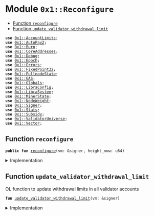 
<a name="0x1_Reconfigure"></a>

# Module `0x1::Reconfigure`



-  [Function `reconfigure`](#0x1_Reconfigure_reconfigure)
-  [Function `update_validator_withdrawal_limit`](#0x1_Reconfigure_update_validator_withdrawal_limit)


<pre><code><b>use</b> <a href="AccountLimits.md#0x1_AccountLimits">0x1::AccountLimits</a>;
<b>use</b> <a href="AutoPay.md#0x1_AutoPay2">0x1::AutoPay2</a>;
<b>use</b> <a href="Burn.md#0x1_Burn">0x1::Burn</a>;
<b>use</b> <a href="CoreAddresses.md#0x1_CoreAddresses">0x1::CoreAddresses</a>;
<b>use</b> <a href="Debug.md#0x1_Debug">0x1::Debug</a>;
<b>use</b> <a href="Epoch.md#0x1_Epoch">0x1::Epoch</a>;
<b>use</b> <a href="Errors.md#0x1_Errors">0x1::Errors</a>;
<b>use</b> <a href="FixedPoint32.md#0x1_FixedPoint32">0x1::FixedPoint32</a>;
<b>use</b> <a href="FullnodeState.md#0x1_FullnodeState">0x1::FullnodeState</a>;
<b>use</b> <a href="GAS.md#0x1_GAS">0x1::GAS</a>;
<b>use</b> <a href="Globals.md#0x1_Globals">0x1::Globals</a>;
<b>use</b> <a href="LibraConfig.md#0x1_LibraConfig">0x1::LibraConfig</a>;
<b>use</b> <a href="LibraSystem.md#0x1_LibraSystem">0x1::LibraSystem</a>;
<b>use</b> <a href="MinerState.md#0x1_MinerState">0x1::MinerState</a>;
<b>use</b> <a href="NodeWeight.md#0x1_NodeWeight">0x1::NodeWeight</a>;
<b>use</b> <a href="Signer.md#0x1_Signer">0x1::Signer</a>;
<b>use</b> <a href="Stats.md#0x1_Stats">0x1::Stats</a>;
<b>use</b> <a href="Subsidy.md#0x1_Subsidy">0x1::Subsidy</a>;
<b>use</b> <a href="ValidatorUniverse.md#0x1_ValidatorUniverse">0x1::ValidatorUniverse</a>;
<b>use</b> <a href="Vector.md#0x1_Vector">0x1::Vector</a>;
</code></pre>



<a name="0x1_Reconfigure_reconfigure"></a>

## Function `reconfigure`



<pre><code><b>public</b> <b>fun</b> <a href="Reconfigure.md#0x1_Reconfigure_reconfigure">reconfigure</a>(vm: &signer, height_now: u64)
</code></pre>



<details>
<summary>Implementation</summary>


<pre><code><b>public</b> <b>fun</b> <a href="Reconfigure.md#0x1_Reconfigure_reconfigure">reconfigure</a>(vm: &signer, height_now: u64) {
    <b>assert</b>(<a href="Signer.md#0x1_Signer_address_of">Signer::address_of</a>(vm) == <a href="CoreAddresses.md#0x1_CoreAddresses_LIBRA_ROOT_ADDRESS">CoreAddresses::LIBRA_ROOT_ADDRESS</a>(), <a href="Errors.md#0x1_Errors_requires_role">Errors::requires_role</a>(180001));

    // Fullnode subsidy
    // <b>loop</b> through validators and pay full node subsidies.
    // Should happen before transactionfees get distributed.
    // There may be new validators which have not mined yet.
// print(&03100);

    <b>let</b> miners = <a href="MinerState.md#0x1_MinerState_get_miner_list">MinerState::get_miner_list</a>();

    // Migration for miner list.
    <b>if</b> (<a href="Vector.md#0x1_Vector_length">Vector::length</a>(&miners) == 0) { miners = <a href="ValidatorUniverse.md#0x1_ValidatorUniverse_get_eligible_validators">ValidatorUniverse::get_eligible_validators</a>(vm) };

    <b>let</b> global_proofs_count = 0;
    <b>let</b> k = 0;
// print(&03200);

    // Distribute mining subsidy <b>to</b> fullnodes
    <b>while</b> (k &lt; <a href="Vector.md#0x1_Vector_length">Vector::length</a>(&miners)) {
        <b>let</b> addr = *<a href="Vector.md#0x1_Vector_borrow">Vector::borrow</a>(&miners, k);
// print(&03210);

        <b>if</b> (!<a href="FullnodeState.md#0x1_FullnodeState_is_init">FullnodeState::is_init</a>(addr)) <b>continue</b>; // fail-safe

        <b>let</b> count = <a href="MinerState.md#0x1_MinerState_get_count_in_epoch">MinerState::get_count_in_epoch</a>(addr);

        global_proofs_count = global_proofs_count + count;

        <b>let</b> value: u64;
        // check <b>if</b> is in onboarding state (or stuck)
// print(&03220);

        <b>if</b> (<a href="FullnodeState.md#0x1_FullnodeState_is_onboarding">FullnodeState::is_onboarding</a>(addr)) {
// print(&03221);

          // TODO: onboarding subsidy is not necessary <b>with</b> onboarding transfer.
            value = <a href="Subsidy.md#0x1_Subsidy_distribute_onboarding_subsidy">Subsidy::distribute_onboarding_subsidy</a>(vm, addr);
        } <b>else</b> {
            // steady state
            value = <a href="Subsidy.md#0x1_Subsidy_distribute_fullnode_subsidy">Subsidy::distribute_fullnode_subsidy</a>(vm, addr, count);
        };

// print(&03230);
        <a href="FullnodeState.md#0x1_FullnodeState_inc_payment_count">FullnodeState::inc_payment_count</a>(vm, addr, count);
        <a href="FullnodeState.md#0x1_FullnodeState_inc_payment_value">FullnodeState::inc_payment_value</a>(vm, addr, value);
        <a href="FullnodeState.md#0x1_FullnodeState_reconfig">FullnodeState::reconfig</a>(vm, addr, count);

        k = k + 1;
    };
    // Process outgoing validators:
    // Distribute Transaction fees and subsidy payments <b>to</b> all outgoing validators
    <b>let</b> height_start = <a href="Epoch.md#0x1_Epoch_get_timer_height_start">Epoch::get_timer_height_start</a>(vm);

// print(&03240);

    <b>let</b> (outgoing_set, fee_ratio) = <a href="LibraSystem.md#0x1_LibraSystem_get_fee_ratio">LibraSystem::get_fee_ratio</a>(vm, height_start, height_now);
    <b>if</b> (<a href="Vector.md#0x1_Vector_length">Vector::length</a>&lt;address&gt;(&outgoing_set) &gt; 0) {
        <b>let</b> subsidy_units = <a href="Subsidy.md#0x1_Subsidy_calculate_subsidy">Subsidy::calculate_subsidy</a>(vm, height_start, height_now);
// print(&03241);

        <b>if</b> (subsidy_units &gt; 0) {
            <a href="Subsidy.md#0x1_Subsidy_process_subsidy">Subsidy::process_subsidy</a>(vm, subsidy_units, &outgoing_set, &fee_ratio);
        };
// print(&03241);

        <a href="Subsidy.md#0x1_Subsidy_process_fees">Subsidy::process_fees</a>(vm, &outgoing_set, &fee_ratio);
    };

    // Propose upcoming validator set:
    // Step 1: Sort Top N eligible validators
    // Step 2: Jail non-performing validators
    // Step 3: Reset counters
    // Step 4: Bulk <b>update</b> validator set (reconfig)

    // TODO: Temporary until JailedBit is fully migrated.
    // 1. remove jailed set from validator universe

    // save all the eligible list, before the jailing removes them.
    <b>let</b> proposed_set = <a href="Vector.md#0x1_Vector_empty">Vector::empty</a>();

    <b>let</b> top_accounts = <a href="NodeWeight.md#0x1_NodeWeight_top_n_accounts">NodeWeight::top_n_accounts</a>(vm, <a href="Globals.md#0x1_Globals_get_max_validator_per_epoch">Globals::get_max_validator_per_epoch</a>());

    <b>let</b> jailed_set = <a href="LibraSystem.md#0x1_LibraSystem_get_jailed_set">LibraSystem::get_jailed_set</a>(vm, height_start, height_now);
// print(&03250);
    <a href="Burn.md#0x1_Burn_reset_ratios">Burn::reset_ratios</a>(vm);
    <b>let</b> incoming_count = <a href="Vector.md#0x1_Vector_length">Vector::length</a>&lt;address&gt;(&top_accounts) - <a href="Vector.md#0x1_Vector_length">Vector::length</a>&lt;address&gt;(&jailed_set);
    <b>let</b> burn_value = <a href="Subsidy.md#0x1_Subsidy_subsidy_curve">Subsidy::subsidy_curve</a>(
      <a href="Globals.md#0x1_Globals_get_subsidy_ceiling_gas">Globals::get_subsidy_ceiling_gas</a>(),
      incoming_count,
      <a href="Globals.md#0x1_Globals_get_max_node_density">Globals::get_max_node_density</a>()
    )/4;
    print(&burn_value);


    <b>let</b> i = 0;
    <b>while</b> (i &lt; <a href="Vector.md#0x1_Vector_length">Vector::length</a>&lt;address&gt;(&top_accounts)) {
print(&03251);

        <b>let</b> addr = *<a href="Vector.md#0x1_Vector_borrow">Vector::borrow</a>(&top_accounts, i);
print(&addr);
        <b>let</b> mined_last_epoch = <a href="MinerState.md#0x1_MinerState_node_above_thresh">MinerState::node_above_thresh</a>(vm, addr);

print(&mined_last_epoch);

        // TODO: temporary until jail-refactor merge.
        <b>if</b> ((!<a href="Vector.md#0x1_Vector_contains">Vector::contains</a>(&jailed_set, &addr)) && mined_last_epoch) {
print(&03252);
            // execute the burn according <b>to</b> preferences
            <a href="Burn.md#0x1_Burn_epoch_start_burn">Burn::epoch_start_burn</a>(vm, addr, burn_value);
            <a href="Vector.md#0x1_Vector_push_back">Vector::push_back</a>(&<b>mut</b> proposed_set, addr);
        };
        i = i+ 1;
    };

    // 2. get top accounts.
    // TODO: This is temporary. Top N is after jailed have been removed
    // <b>let</b> proposed_set = <a href="NodeWeight.md#0x1_NodeWeight_top_n_accounts">NodeWeight::top_n_accounts</a>(vm, <a href="Globals.md#0x1_Globals_get_max_validator_per_epoch">Globals::get_max_validator_per_epoch</a>());
    // <b>let</b> proposed_set = top_accounts;

// print(&03260);

    // If the cardinality of validator_set in the next epoch is less than 4, we keep the same validator set.
    <b>if</b> (<a href="Vector.md#0x1_Vector_length">Vector::length</a>&lt;address&gt;(&proposed_set)&lt;= 3) proposed_set = *&top_accounts;
    // Usually an issue in staging network for QA only.
    // This is very rare and theoretically impossible for network <b>with</b> at least 6 nodes and 6 rounds. If we reach an epoch boundary <b>with</b> at least 6 rounds, we would have at least 2/3rd of the validator set <b>with</b> at least 66% liveliness.
// print(&03270);

    // Update all validators <b>with</b> account limits
    // After <a href="Epoch.md#0x1_Epoch">Epoch</a> 1000.
    <b>if</b> (<a href="LibraConfig.md#0x1_LibraConfig_check_transfer_enabled">LibraConfig::check_transfer_enabled</a>()) {
        <a href="Reconfigure.md#0x1_Reconfigure_update_validator_withdrawal_limit">update_validator_withdrawal_limit</a>(vm);
    };
    // needs <b>to</b> be set before the auctioneer runs in <a href="Subsidy.md#0x1_Subsidy_fullnode_reconfig">Subsidy::fullnode_reconfig</a>
    <a href="Subsidy.md#0x1_Subsidy_set_global_count">Subsidy::set_global_count</a>(vm, global_proofs_count);
// print(&03280);

    //Reset Counters
    <a href="Stats.md#0x1_Stats_reconfig">Stats::reconfig</a>(vm, &proposed_set);
// print(&03290);

    // Migrate <a href="MinerState.md#0x1_MinerState">MinerState</a> list from elegible: in case there is no minerlist <b>struct</b>, <b>use</b> eligible for migrate_eligible_validators
    <b>let</b> eligible = <a href="ValidatorUniverse.md#0x1_ValidatorUniverse_get_eligible_validators">ValidatorUniverse::get_eligible_validators</a>(vm);
    <a href="MinerState.md#0x1_MinerState_reconfig">MinerState::reconfig</a>(vm, &eligible);
// print(&032100);

    // <a href="Reconfigure.md#0x1_Reconfigure">Reconfigure</a> the network
    <a href="LibraSystem.md#0x1_LibraSystem_bulk_update_validators">LibraSystem::bulk_update_validators</a>(vm, proposed_set);
// print(&032110);

    // reset clocks
    <a href="Subsidy.md#0x1_Subsidy_fullnode_reconfig">Subsidy::fullnode_reconfig</a>(vm);
//  print(&032120);

    <a href="AutoPay.md#0x1_AutoPay2_reconfig_reset_tick">AutoPay2::reconfig_reset_tick</a>(vm);
//  print(&032130);
    <a href="Epoch.md#0x1_Epoch_reset_timer">Epoch::reset_timer</a>(vm, height_now);
}
</code></pre>



</details>

<a name="0x1_Reconfigure_update_validator_withdrawal_limit"></a>

## Function `update_validator_withdrawal_limit`

OL function to update withdrawal limits in all validator accounts


<pre><code><b>fun</b> <a href="Reconfigure.md#0x1_Reconfigure_update_validator_withdrawal_limit">update_validator_withdrawal_limit</a>(vm: &signer)
</code></pre>



<details>
<summary>Implementation</summary>


<pre><code><b>fun</b> <a href="Reconfigure.md#0x1_Reconfigure_update_validator_withdrawal_limit">update_validator_withdrawal_limit</a>(vm: &signer) {
    <b>let</b> validator_set = <a href="LibraSystem.md#0x1_LibraSystem_get_val_set_addr">LibraSystem::get_val_set_addr</a>();
    <b>let</b> k = 0;
    <b>while</b>(k &lt; <a href="Vector.md#0x1_Vector_length">Vector::length</a>(&validator_set)){
        <b>let</b> addr = *<a href="Vector.md#0x1_Vector_borrow">Vector::borrow</a>&lt;address&gt;(&validator_set, k);

        // Check <b>if</b> limits definition is published
        <b>if</b>(<a href="AccountLimits.md#0x1_AccountLimits_has_limits_published">AccountLimits::has_limits_published</a>&lt;<a href="GAS.md#0x1_GAS">GAS</a>&gt;(addr)) {
            <a href="AccountLimits.md#0x1_AccountLimits_update_limits_definition">AccountLimits::update_limits_definition</a>&lt;<a href="GAS.md#0x1_GAS">GAS</a>&gt;(vm, addr, 0, <a href="LibraConfig.md#0x1_LibraConfig_get_epoch_transfer_limit">LibraConfig::get_epoch_transfer_limit</a>(), 0, 0);
        };

        k = k + 1;
    };
}
</code></pre>



</details>


[//]: # ("File containing references which can be used from documentation")
[ACCESS_CONTROL]: https://github.com/libra/lip/blob/master/lips/lip-2.md
[ROLE]: https://github.com/libra/lip/blob/master/lips/lip-2.md#roles
[PERMISSION]: https://github.com/libra/lip/blob/master/lips/lip-2.md#permissions
